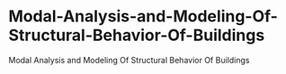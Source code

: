 # Modal-Analysis-and-Modeling-Of-Structural-Behavior-Of-Buildings
Modal Analysis and Modeling Of Structural Behavior Of Buildings

